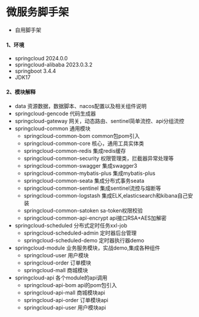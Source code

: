# 微服务脚手架
- 自用脚手架

#### 1、环境
- springcloud  2024.0.0
- springcloud-alibaba 2023.0.3.2
- springboot 3.4.4
- JDK17

#### 2、模块解释
- data 资源数据，数据脚本、nacos配置以及相关组件说明
- springcloud-gencode 代码生成器
- springcloud-gateway  网关，动态路由、sentinel简单流控、api分组流控
- springcloud-common  通用模块
  - springcloud-common-bom common包pom引入
  - springcloud-common-core  核心，通用工具实体类
  - springcloud-common-redis  集成redis缓存
  - springcloud-common-security 权限管理类，拦截器异常处理等
  - springcloud-common-swagger 集成swagger3
  - springcloud-common-mybatis-plus 集成mybatis-plus
  - springcloud-common-seata 集成分布式事务seata
  - springcloud-common-sentinel 集成sentinel流控与熔断等
  - springcloud-common-logstash 集成ELK,elasticsearch和kibana自己安装
  - springcloud-common-satoken sa-token权限校验
  - springcloud-common-api-encrypt api接口RSA+AES加解密
- springcloud-scheduled  分布式定时任务xxl-job
  - springcloud-scheduled-admin 定时器后台管理
  - springcloud-scheduled-demo  定时器执行器demo
- springcloud-module  业务服务模块，实战demo,集成各种组件
  - springcloud-user 用户模块
  - springcloud-order 订单模块
  - springcloud-mall 商城模块
- springcloud-api   各个module的api调用
  - springcloud-api-bom  api的pom包引入
  - springcloud-api-mall  商城模块api
  - springcloud-api-order  订单模块api
  - springcloud-api-user  用户模块api
